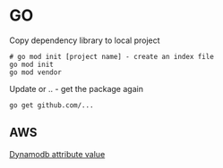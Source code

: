 # GO

Copy dependency library to local project
```
# go mod init [project name] - create an index file
go mod init
go mod vendor
```

Update or .. - get the package again
```
go get github.com/...
```

## AWS

[Dynamodb attribute value](https://docs.aws.amazon.com/amazondynamodb/latest/APIReference/API_AttributeValue.html)
